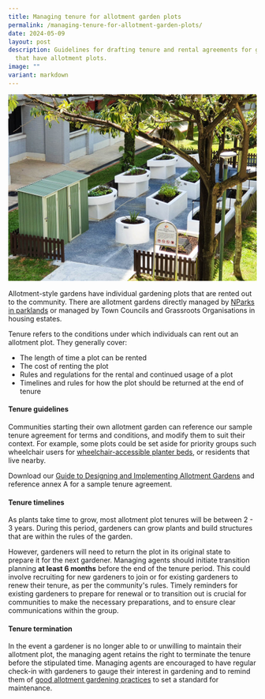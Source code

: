```yaml
---
title: Managing tenure for allotment garden plots
permalink: /managing-tenure-for-allotment-garden-plots/
date: 2024-05-09
layout: post
description: Guidelines for drafting tenure and rental agreements for gardens
  that have allotment plots.
image: ""
variant: markdown
---
```

<img title="A small allotment garden in a housing estate. Photo by Jacqueline Chua." src="/images/Garden%20design/OpenGarden_JacChua.jpg">
<p>Allotment-style gardens have individual gardening plots that are rented out to the community. There are allotment gardens directly managed by <a href="/get-involved/allotment-gardens/">NParks in parklands</a> or managed by Town Councils and Grassroots Organisations in housing estates.</p>
<p>Tenure refers to the conditions under which individuals can rent out an allotment plot. They generally cover:</p>
<ul>
	<li>The length of time a plot can be rented</li>
	<li>The cost of renting the plot</li>
	<li>Rules and regulations for the rental and continued usage of a plot</li>
	<li>Timelines and rules for how the plot should be returned at the end of tenure</li>
	</ul>
<h4>Tenure guidelines</h4>
<p>Communities starting their own allotment garden can reference our sample tenure agreement for terms and conditions, and modify them to suit their context. For example, some plots could be set aside for priority groups such wheelchair users for <a href="/page-index/hardscapes/planter-beds/">wheelchair-accessible planter beds</a>, or residents that live nearby.</p>
<p>Download our <a href="https://go.gov.sg/allotment-guide">Guide to Designing and Implementing Allotment Gardens</a> and reference annex A for a sample tenure agreement.</p>
<h4>Tenure timelines</h4>
<p>As plants take time to grow, most allotment plot tenures will be between 2 - 3 years. During this period, gardeners can grow  plants and build structures that are within the rules of the garden.</p>
<p>However, gardeners will need to return the plot in its original state to prepare it for the next gardener. Managing agents should initiate transition planning <b>at least 6 months</b> before the end of the tenure period. This could involve recruiting for new gardeners to join or for existing gardeners to renew their tenure, as per the community's rules. Timely reminders for existing gardeners to prepare for renewal or to transition out is crucial for communities to make the necessary preparations, and to ensure clear communications within the group. </p>
<h4>Tenure termination</h4>
<p>In the event a gardener is no longer able to or unwilling to maintain their allotment plot, the managing agent retains the right to terminate the tenure before the stipulated time. Managing agents are encouraged to have regular check-in with gardeners to gauge their interest in gardening and to remind them of <a href="">good allotment gardening practices</a> to set a standard for maintenance. </p>
